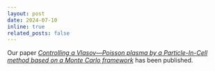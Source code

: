 ```yaml
---
layout: post
date: 2024-07-10
inline: true
related_posts: false
---
```


Our paper <a href="https://epubs.siam.org/doi/10.1137/23M1563852"><i>Controlling a Vlasov&mdash;Poisson plasma by a Particle-In-Cell method based on a Monte Carlo framework</i></a> has been published.
